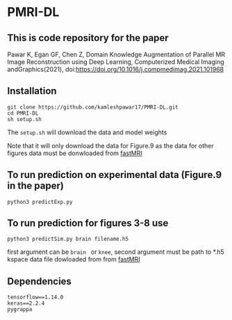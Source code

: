 # PMRI-DL

## This is code repository for the paper

Pawar K, Egan GF, Chen Z, Domain Knowledge Augmentation of Parallel MR Image Reconstruction using Deep Learning, Computerized Medical Imaging andGraphics(2021), doi:https://doi.org/10.1016/j.compmedimag.2021.101968

## Installation 
```
git clone https://github.com/kamleshpawar17/PMRI-DL.git
cd PMRI-DL
sh setup.sh
```
The ```setup.sh``` will download the data and model weights

Note that it will only download the data for Figure.9 as the data for other figures data must be donwloaded from [fastMRI](https://fastmri.med.nyu.edu/) 

## To run prediction on experimental data (Figure.9 in the paper)
```
python3 predictExp.py
```

## To run prediction for figures 3-8 use 
```
python3 predictSim.py brain filename.h5
```
first argument can be ```brain ```  or ```knee```, second argument must be path to *.h5 kspace data file dowloaded from from [fastMRI](https://fastmri.med.nyu.edu/)

## Dependencies
```
tensorflow==1.14.0
keras==2.2.4
pygrappa
```
